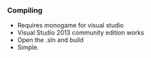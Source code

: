 ### Compiling
 * Requires monogame for visual studio
 * Visual Studio 2013 community edition works
 * Open the .sln and build
 * Simple.